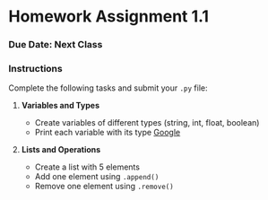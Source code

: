 # Homework Assignment 1.1

### Due Date: Next Class

### Instructions
Complete the following tasks and submit your `.py` file:

1. **Variables and Types**
   - Create variables of different types (string, int, float, boolean)
   - Print each variable with its type [Google](https://google.com)

2. **Lists and Operations**
   - Create a list with 5 elements
   - Add one element using `.append()`
   - Remove one element using `.remove()`
